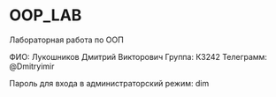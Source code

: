 # OOP_LAB
Лабораторная работа по ООП

ФИО: Лукошников Дмитрий Викторович
Группа: К3242
Телеграмм: @Dmitryimir

Пароль для входа в администраторский режим: dim
